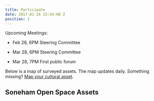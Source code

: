 ```yaml
---
title: Participate
date: 2017-01-26 15:54:00 Z
position: 1
---
```


Upcoming Meetings:

* Feb 28, 6PM Steering Committee

* Mar 28, 6PM Steering Committee

* Mar 28, 7PM First public forum

Below is a map of surveyed assets. The map updates daily. Something missing? [Map your cultural asset](https://app.localdata.com/mobile/#stoneham-osrp).

## Soneham Open Space Assets